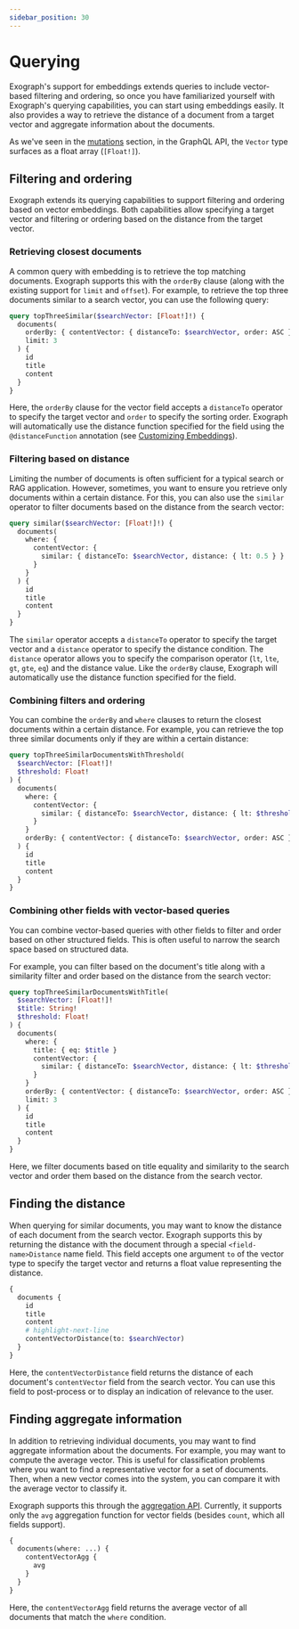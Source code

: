 ```yaml
---
sidebar_position: 30
---
```


# Querying

Exograph's support for embeddings extends queries to include vector-based filtering and ordering, so once you have familiarized yourself with Exograph's querying capabilities, you can start using embeddings easily. It also provides a way to retrieve the distance of a document from a target vector and aggregate information about the documents.

As we've seen in the [mutations](mutations.md) section, in the GraphQL API, the `Vector` type surfaces as a float array (`[Float!]`).

## Filtering and ordering

Exograph extends its querying capabilities to support filtering and ordering based on vector embeddings. Both capabilities allow specifying a target vector and filtering or ordering based on the distance from the target vector.

### Retrieving closest documents

A common query with embedding is to retrieve the top matching documents. Exograph supports this with the `orderBy` clause (along with the existing support for `limit` and `offset`). For example, to retrieve the top three documents similar to a search vector, you can use the following query:

```graphql
query topThreeSimilar($searchVector: [Float!]!) {
  documents(
    orderBy: { contentVector: { distanceTo: $searchVector, order: ASC } }
    limit: 3
  ) {
    id
    title
    content
  }
}
```

Here, the `orderBy` clause for the vector field accepts a `distanceTo` operator to specify the target vector and `order` to specify the sorting order. Exograph will automatically use the distance function specified for the field using the `@distanceFunction` annotation (see [Customizing Embeddings](customizing)).

### Filtering based on distance

Limiting the number of documents is often sufficient for a typical search or RAG application. However, sometimes, you want to ensure you retrieve only documents within a certain distance. For this, you can also use the `similar` operator to filter documents based on the distance from the search vector:

```graphql
query similar($searchVector: [Float!]!) {
  documents(
    where: {
      contentVector: {
        similar: { distanceTo: $searchVector, distance: { lt: 0.5 } }
      }
    }
  ) {
    id
    title
    content
  }
}
```

The `similar` operator accepts a `distanceTo` operator to specify the target vector and a `distance` operator to specify the distance condition. The `distance` operator allows you to specify the comparison operator (`lt`, `lte`, `gt`, `gte`, `eq`) and the distance value. Like the `orderBy` clause, Exograph will automatically use the distance function specified for the field.

### Combining filters and ordering

You can combine the `orderBy` and `where` clauses to return the closest documents within a certain distance. For example, you can retrieve the top three similar documents only if they are within a certain distance:

```graphql
query topThreeSimilarDocumentsWithThreshold(
  $searchVector: [Float!]!
  $threshold: Float!
) {
  documents(
    where: {
      contentVector: {
        similar: { distanceTo: $searchVector, distance: { lt: $threshold } }
      }
    }
    orderBy: { contentVector: { distanceTo: $searchVector, order: ASC } }
  ) {
    id
    title
    content
  }
}
```

### Combining other fields with vector-based queries

You can combine vector-based queries with other fields to filter and order based on other structured fields. This is often useful to narrow the search space based on structured data.

For example, you can filter based on the document's title along with a similarity filter and order based on the distance from the search vector:

```graphql
query topThreeSimilarDocumentsWithTitle(
  $searchVector: [Float!]!
  $title: String!
  $threshold: Float!
) {
  documents(
    where: {
      title: { eq: $title }
      contentVector: {
        similar: { distanceTo: $searchVector, distance: { lt: $threshold } }
      }
    }
    orderBy: { contentVector: { distanceTo: $searchVector, order: ASC } }
    limit: 3
  ) {
    id
    title
    content
  }
}
```

Here, we filter documents based on title equality and similarity to the search vector and order them based on the distance from the search vector.

## Finding the distance

When querying for similar documents, you may want to know the distance of each document from the search vector. Exograph supports this by returning the distance with the document through a special `<field-name>Distance` name field. This field accepts one argument `to` of the vector type to specify the target vector and returns a float value representing the distance.

```graphql
{
  documents {
    id
    title
    content
    # highlight-next-line
    contentVectorDistance(to: $searchVector)
  }
}
```

Here, the `contentVectorDistance` field returns the distance of each document's `contentVector` field from the search vector. You can use this field to post-process or to display an indication of relevance to the user.

## Finding aggregate information

In addition to retrieving individual documents, you may want to find aggregate information about the documents. For example, you may want to compute the average vector. This is useful for classification problems where you want to find a representative vector for a set of documents. Then, when a new vector comes into the system, you can compare it with the average vector to classify it.

Exograph supports this through the [aggregation API](../operations/queries.md#aggregate-query). Currently, it supports only the `avg` aggregation function for vector fields (besides `count`, which all fields support).

```graphql
{
  documents(where: ...) {
    contentVectorAgg {
      avg
    }
  }
}
```

Here, the `contentVectorAgg` field returns the average vector of all documents that match the `where` condition.
